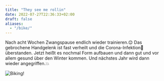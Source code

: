 ```yaml
---
title: "They see me rollin"
date: 2022-07-27T22:36:33+02:00
draft: false
aliases: 
  - "/bike/"
---
```


Nach acht Wochen Zwangspause endlich wieder trainieren.😌
Das gebrochene Handgelenk ist fast verheilt und die Corona-Infektion🤒 überstanden.
Jetzt heißt es nochmal Form aufbauen und dann gut und vor allem gesund über den Winter kommen.
Und nächstes Jahr wird dann wieder angegriffen.💥

![Biking!](/biking.png)
